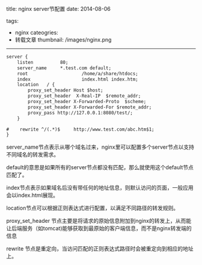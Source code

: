 title: nginx server节配置
date: 2014-08-06

tags:
 - nginx
cateogries:
 - 转载文章
thumbnail: /images/nginx.png
---

```xml
server {
    listen          80;
    server_name     *.test.com default;
    root                    /home/a/share/htdocs;
    index                   index.html index.htm;
    location   / {
        proxy_set_header Host $host;
        proxy_set_header  X-Real-IP  $remote_addr;
        proxy_set_header X-Forwarded-Proto  $scheme;
        proxy_set_header X-Forwarded-For $remote_addr;
        proxy_pass http://127.0.0.1:8080/test/;
    }

#    rewrite ^/(.*)$     http://www.test.com/abc.htm$1;
}
```
server_name节点表示从哪个域名过来，nginx里可以配置多个server节点以支持不同域名的转发需求。

default的意思是如果所有的server节点都没有匹配，那么就使用这个default节点匹配了。

index节点表示如果域名后没有带任何的地址信息，则默认访问的页面，一般应用会以index.html展现。

location节点可以根据正则表达式进行配置，以满足不同路径的转发规则。

proxy_set_header 节点主要是将请求的原始信息附加到nginx的转发上，从而能让后端服务（如tomcat)能够获取到最原始的客户端信息，而不是nginx转发端的信息

rewrite 节点是重定向，当访问匹配的正则表达式路径时会被重定向到相应的地址上。
